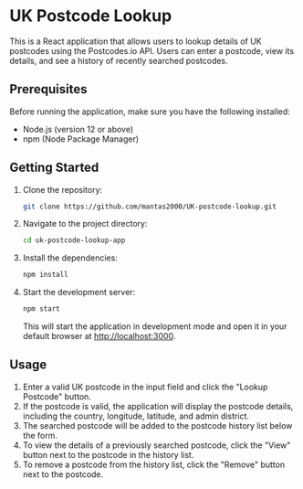 # UK Postcode Lookup

This is a React application that allows users to lookup details of UK postcodes using the Postcodes.io API. Users can enter a postcode, view its details, and see a history of recently searched postcodes.

## Prerequisites

Before running the application, make sure you have the following installed:

- Node.js (version 12 or above)
- npm (Node Package Manager)

## Getting Started

1. Clone the repository:

   ```bash
   git clone https://github.com/mantas2000/UK-postcode-lookup.git
   ```

2. Navigate to the project directory:

   ```bash
   cd uk-postcode-lookup-app
   ```

3. Install the dependencies:

   ```bash
   npm install
   ```

4. Start the development server:

   ```bash
   npm start
   ```

   This will start the application in development mode and open it in your default browser at [http://localhost:3000](http://localhost:3000).

## Usage

1. Enter a valid UK postcode in the input field and click the "Lookup Postcode" button.
2. If the postcode is valid, the application will display the postcode details, including the country, longitude, latitude, and admin district.
3. The searched postcode will be added to the postcode history list below the form.
4. To view the details of a previously searched postcode, click the "View" button next to the postcode in the history list.
5. To remove a postcode from the history list, click the "Remove" button next to the postcode.
